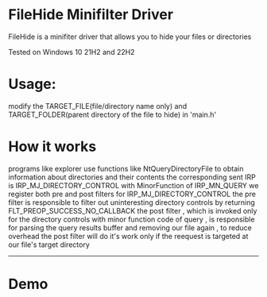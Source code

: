 # FileHide Minifilter Driver 
FileHide is a minifiter driver that allows you to hide your files or directories 

Tested on Windows 10 21H2 and 22H2

# Usage:
modify the TARGET_FILE(file/directory name only) and TARGET_FOLDER(parent directory  of the file to hide)  in 'main.h' 



# How it works 
programs like explorer use functions like NtQueryDirectoryFile to obtain information about directories and their contents 
the corresponding sent IRP is IRP_MJ_DIRECTORY_CONTROL with MinorFunction of IRP_MN_QUERY 
we register both pre and post filters for IRP_MJ_DIRECTORY_CONTROL 
the pre filter is responsible to filter out uninteresting directory controls by returning FLT_PREOP_SUCCESS_NO_CALLBACK 
the post filter , which is invoked only for the directory controls with minor function code of query , is responsible for parsing the query results buffer and removing our file 
again , to reduce overhead the post filter will do it's work only if the reequest is targeted at our file's target directory 
***************************
# Demo


  
